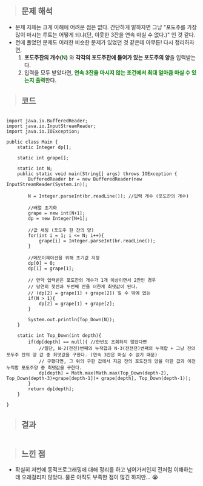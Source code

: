 <p><img alt="" src="https://velog.velcdn.com/images/gayeong39/post/911d5521-546f-418b-857d-0735e2e2f8ce/image.png" /></p>
<blockquote>
<h2 id="문제-해석">문제 해석</h2>
</blockquote>
<ul>
<li>문제 자체는 크게 이해에 어려운 점은 없다. 간단하게 말하자면 그냥 &quot;포도주를 가장 많이 마시는 루트는 어떻게 되냐(단, 이웃한 3잔을 연속 마실 수 없다.)&quot; 인 것 같다.</li>
<li>전에 풀었던 문제도 이러한 비슷한 문제가 있었던 것 같은데 아무튼! 다시 정리하자면, <ol>
<li><strong>포도주잔의 개수(<span style="color: green;">N</span>)</strong> 와 <strong>각각의 포도주잔에 들어가 있는 포도주의 양</strong>을 입력받는다.</li>
<li>입력을 모두 받았다면, <span style="color: green;"><strong>연속 3잔을 마시지 않는 조건에서 최대 얼마큼 마실 수 있는지 출력</strong></span>한다.</li>
</ol>
</li>
</ul>
<blockquote>
<h2 id="코드">코드</h2>
</blockquote>

<pre><code class="language-java">
import java.io.BufferedReader;
import java.io.InputStreamReader;
import java.io.IOException;

public class Main {
    static Integer dp[];

    static int grape[];

    static int N;
    public static void main(String[] args) throws IOException {
        BufferedReader br = new BufferedReader(new InputStreamReader(System.in));

        N = Integer.parseInt(br.readLine()); //입력 개수 (포도잔의 개수)

        //배열 초기화
        grape = new int[N+1];
        dp = new Integer[N+1];

        //값 세팅 (포도주 한 잔의 양)
        for(int i = 1; i &lt;= N; i++){
            grape[i] = Integer.parseInt(br.readLine());
        }

        //메모이제이션을 위해 초기값 지정
        dp[0] = 0;
        dp[1] = grape[1];

        // 만약 입력받은 포도잔의 개수가 1개 이상이면서 2잔인 경우
        // 당연히 첫잔과 두번째 잔을 더한게 최댓값이 된다.
        // (dp[2] = grape[1] + grape[2]) 일 수 밖에 없는
        if(N &gt; 1){
            dp[2] = grape[1] + grape[2];
        }

        System.out.println(Top_Down(N));
    }

    static int Top_Down(int depth){
        if(dp[depth] == null){ //한번도 조회하지 않았다면
            //일단, N-2(전전)번째의 누적합과 N-3(전전전)번째의 누적합 + 그냥 전의 포두주 잔의 양 값 중 최댓값을 구한다. (연속 3잔은 마실 수 없기 때문)
            // 구했다면, 그 위의 구한 값에서 지금 잔의 포도잔의 양을 더한 값과 이전 누적합 포도주양 중 최댓값을 구한다.
            dp[depth] = Math.max(Math.max(Top_Down(depth-2), Top_Down(depth-3)+grape[depth-1])+ grape[depth], Top_Down(depth-1));
        }
        return dp[depth];
    }

}</code></pre>

<blockquote>
<h2 id="결과">결과</h2>
</blockquote>
<p><img alt="" src="https://velog.velcdn.com/images/gayeong39/post/eaca1eb3-f240-48f9-967b-75b84badbe85/image.png" /></p>
<blockquote>
<h2 id="느낀-점">느낀 점</h2>
</blockquote>
<ul>
<li>확실히 저번에 동적프로그래밍에 대해 정리를 하고 넘어가서인지 전처럼 이해하는데 오래걸리지 않았다. 물론 아직도 부족한 점이 많긴 하지만... 😭</li>
</ul>
